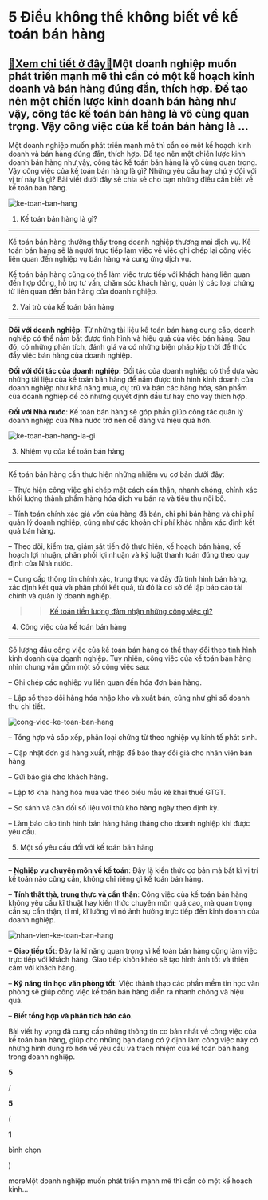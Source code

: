 5 Điều không thể không biết về kế toán bán hàng
===============================================

[:gift:Xem chi tiết ở đây:gift:](https://hddtvn.com/5-dieu-khong-the-khong-biet-ve-ke-toan-ban-hang/)Một doanh nghiệp muốn phát triển mạnh mẽ thì cần có một kế hoạch kinh doanh và bán hàng đúng đắn, thích hợp. Để tạo nên một chiến lược kinh doanh bán hàng như vậy, công tác kế toán bán hàng là vô cùng quan trọng. Vậy công việc của kế toán bán hàng là …
------------------------------------------------------------------------------------------------------------------------------------------------------------------------------------------------------------------------------------------------------------

Một doanh nghiệp muốn phát triển mạnh mẽ thì cần có một kế hoạch kinh doanh và bán hàng đúng đắn, thích hợp. Để tạo nên một chiến lược kinh doanh bán hàng như vậy, công tác kế toán bán hàng là vô cùng quan trọng. Vậy công việc của kế toán bán hàng là gì? Những yêu cầu hay chú ý đối với vị trí này là gì? Bài viết dưới đây sẽ chia sẻ cho bạn những điều cần biết về kế toán bán hàng.


![ke-toan-ban-hang](https://hddtvn.com/wp-content/uploads/2021/01/ke-toan-ban-hang.png)


1. Kế toán bán hàng là gì?
--------------------------


Kế toán bán hàng thường thấy trong doanh nghiệp thương mai dịch vụ. Kế toán bán hàng sẽ là người trực tiếp làm việc về việc ghi chép lại công việc liên quan đến nghiệp vụ bán hàng và cung ứng dịch vụ.


Kế toán bán hàng cũng có thể làm việc trực tiếp với khách hàng liên quan đến hợp đồng, hỗ trợ tư vấn, chăm sóc khách hàng, quản lý các loại chứng từ liên quan đến bán hàng của doanh nghiệp.


2. Vai trò của kế toán bán hàng
-------------------------------


**Đối với doanh nghiệp**: Từ những tài liệu kế toán bán hàng cung cấp, doanh nghiệp có thể nắm bắt được tình hình và hiệu quả của việc bán hàng. Sau đó, có những phân tích, đánh giá và có những biện pháp kịp thời để thúc đẩy việc bán hàng của doanh nghiệp.


**Đối với đối tác của doanh nghiệp:** Đối tác của doanh nghiệp có thể dựa vào những tài liệu của kế toán bán hàng để nắm được tình hình kinh doanh của doanh nghiệp như khả năng mua, dự trữ và bán các hàng hóa, sản phẩm của doanh nghiệp để có những quyết định đầu tư hay cho vay thích hợp.


**Đối với Nhà nước**: Kế toán bán hàng sẽ góp phần giúp công tác quản lý doanh nghiệp của Nhà nước trở nên dễ dàng và hiệu quả hơn.


![ke-toan-ban-hang-la-gi](https://hddtvn.com/wp-content/uploads/2021/01/ke-toan-ban-hang-la-gi.jpg)


3. Nhiệm vụ của kế toán bán hàng
--------------------------------


Kế toán bán hàng cần thực hiện những nhiệm vụ cơ bản dưới đây:


– Thực hiện công việc ghi chép một cách cẩn thận, nhanh chóng, chính xác khối lượng thành phẩm hàng hóa dịch vụ bán ra và tiêu thụ nội bộ.


– Tính toán chính xác giá vốn của hàng đã bán, chi phí bán hàng và chi phí quản lý doanh nghiệp, cũng như các khoản chi phí khác nhằm xác định kết quả bán hàng.


– Theo dõi, kiểm tra, giám sát tiến độ thực hiện, kế hoạch bán hàng, kế hoạch lợi nhuận, phân phối lợi nhuận và kỷ luật thanh toán đúng theo quy định của Nhà nước.


– Cung cấp thông tin chính xác, trung thực và đầy đủ tình hình bán hàng, xác định kết quả và phân phối kết quả, từ đó là cơ sở để lập báo cáo tài chính và quản lý doanh nghiệp.


>> [Kế toán tiền lương đảm nhận những công việc gì?](#)


4. Công việc của kế toán bán hàng
---------------------------------


Số lượng đầu công việc của kế toán bán hàng có thể thay đổi theo tình hình kinh doanh của doanh nghiệp. Tuy nhiên, công việc của kế toán bán hàng nhìn chung vẫn gồm một số công việc sau:


– Ghi chép các nghiệp vụ liên quan đến hóa đơn bán hàng.


– Lập sổ theo dõi hàng hóa nhập kho và xuất bán, cũng như ghi sổ doanh thu chi tiết.


![cong-viec-ke-toan-ban-hang](https://hddtvn.com/wp-content/uploads/2021/01/cong-viec-ke-toan-ban-hang.jpg)


– Tổng hợp và sắp xếp, phân loại chứng từ theo nghiệp vụ kinh tế phát sinh.


– Cập nhật đơn giá hàng xuất, nhập để báo thay đổi giá cho nhân viên bán hàng.


– Gửi báo giá cho khách hàng.


– Lập tờ khai hàng hóa mua vào theo biểu mẫu kê khai thuế GTGT.


– So sánh và cân đối số liệu với thủ kho hàng ngày theo định kỳ.


– Làm báo cáo tình hình bán hàng hàng tháng cho doanh nghiệp khi được yêu cầu.


5. Một số yêu cầu đối với kế toán bán hàng
------------------------------------------


– **Nghiệp vụ chuyên môn về kế toán**: Đây là kiến thức cơ bản mà bất kì vị trí kế toán nào cũng cần, không chỉ riêng gì kế toán bán hàng.


– **Tính thật thà, trung thực và cẩn thận**: Công việc của kế toán bán hàng không yêu cầu kĩ thuật hay kiến thức chuyên môn quá cao, mà quan trọng cần sự cẩn thận, tỉ mỉ, kĩ lưỡng vì nó ảnh hưởng trực tiếp đến kinh doanh của doanh nghiệp.


![nhan-vien-ke-toan-ban-hang](https://hddtvn.com/wp-content/uploads/2021/01/nhan-vien-ke-toan-ban-hang.jpg)


– **Giao tiếp tốt**: Đây là kĩ năng quan trọng vì kế toán bán hàng cũng làm việc trực tiếp với khách hàng. Giao tiếp khôn khéo sẽ tạo hình ảnh tốt và thiện cảm với khách hàng.


– **Kỹ năng tin học văn phòng tốt**: Việc thành thạo các phần mềm tin học văn phòng sẽ giúp công việc kế toán bán hàng diễn ra nhanh chóng và hiệu quả.


– **Biết tổng hợp và phân tích báo cáo**.


Bài viết hy vọng đã cung cấp những thông tin cơ bản nhất về công việc của kế toán bán hàng, giúp cho những bạn đang có ý định làm công việc này có những hình dung rõ hơn về yêu cầu và trách nhiệm của kế toán bán hàng trong doanh nghiệp.








































**5**  

/  

**5**  

(  

**1**  

  

 bình chọn   

)


moreMột doanh nghiệp muốn phát triển mạnh mẽ thì cần có một kế hoạch kinh…

